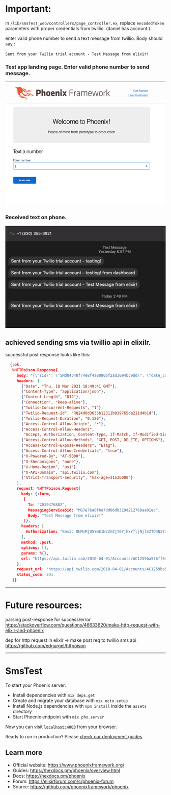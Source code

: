 # Important: 


in `/lib/smsTest_web/controllers/page_controller.ex`, replace `encodedToken` parameters with proper credentials from twillio. (daniel has account.)

enter valid phone number to send a text message from twillio. Body should say : 

`Sent from your Twilio trial account - Test Message from elixir!`

### Test app landing page. Enter valid phone number to send message.
![Image](phoenix-landing.png)

### Received text on phone.  
![Image](sms-phone.png)



## achieved sending sms via twillio api in elixilr. 

successful post response looks like this: 
```json
  {:ok,
   %HTTPoison.Response{
     body: "{\"sid\": \"SMd04b48f74e8f4a8880bf2ad3094bc9dd\", \"date_created\": \"Thu, 18 Mar 2021 18:49:41 +0000\", \"date_updated\": \"Thu, 18 Mar 2021 18:49:41 +0000\", \"date_sent\": null, \"account_sid\": \"AC1259ba576ff64b91a9c69fe487f7493e\", \"to\": \"+[redacted]\", \"from\": null, \"messaging_service_sid\": \"MG7e76a0fbe7dd06db319d212769aa01ec\", \"body\": \"Test Message from elixir!\", \"status\": \"accepted\", \"num_segments\": \"0\", \"num_media\": \"0\", \"direction\": \"outbound-api\", \"api_version\": \"2010-04-01\", \"price\": null, \"price_unit\": null, \"error_code\": null, \"error_message\": null, \"uri\": \"/2010-04-01/Accounts/AC1259ba576ff64b91a9c69fe487f7493e/Messages/SMd04b48f74e8f4a8880bf2ad3094bc9dd.json\", \"subresource_uris\": {\"media\": \"/2010-04-01/Accounts/AC1259ba576ff64b91a9c69fe487f7493e/Messages/SMd04b48f74e8f4a8880bf2ad3094bc9dd/Media.json\"}}",
     headers: [
       {"Date", "Thu, 18 Mar 2021 18:49:41 GMT"},
       {"Content-Type", "application/json"},
       {"Content-Length", "812"},
       {"Connection", "keep-alive"},
       {"Twilio-Concurrent-Requests", "1"},
       {"Twilio-Request-Id", "RQ24d0d3635b12311b919765da211d4b1d"},
       {"Twilio-Request-Duration", "0.126"},
       {"Access-Control-Allow-Origin", "*"},
       {"Access-Control-Allow-Headers",
        "Accept, Authorization, Content-Type, If-Match, If-Modified-Since, If-None-Match, If-Unmodified-Since"},
       {"Access-Control-Allow-Methods", "GET, POST, DELETE, OPTIONS"},
       {"Access-Control-Expose-Headers", "ETag"},
       {"Access-Control-Allow-Credentials", "true"},
       {"X-Powered-By", "AT-5000"},
       {"X-Shenanigans", "none"},
       {"X-Home-Region", "us1"},
       {"X-API-Domain", "api.twilio.com"},
       {"Strict-Transport-Security", "max-age=31536000"}
     ],
     request: %HTTPoison.Request{
       body: {:form,
        [
          To: "2019376882",
          MessagingServiceSid: "MG7e76a0fbe7dd06db319d212769aa01ec",
          Body: "Test Message from elixir!"
        ]},
       headers: [
         Authorization: "Basic QUMxMjU5YmE1NzZmZjY0YjkxYTljNjlmZTQ4N2Y3NDkzZTpjYjM0YmM1M2Q1MWZiOTdhM2QxOTcyYWQwMzU2Y2I3MQ=="
       ],
       method: :post,
       options: [],
       params: %{},
       url: "https://api.twilio.com/2010-04-01/Accounts/AC1259ba576ff64b91a9c69fe487f7493e/Messages.json"
     },
     request_url: "https://api.twilio.com/2010-04-01/Accounts/AC1259ba576ff64b91a9c69fe487f7493e/Messages.json",
     status_code: 201
   }}
```

---

# Future resources:

parsing post-response for success/error 
https://stackoverflow.com/questions/46633620/make-http-request-with-elixir-and-phoenix


dep for http request in elixir -> make post req to twillio sms api 
https://github.com/edgurgel/httpoison


---

# SmsTest

To start your Phoenix server:

  * Install dependencies with `mix deps.get`
  * Create and migrate your database with `mix ecto.setup`
  * Install Node.js dependencies with `npm install` inside the `assets` directory
  * Start Phoenix endpoint with `mix phx.server`

Now you can visit [`localhost:4000`](http://localhost:4000) from your browser.

Ready to run in production? Please [check our deployment guides](https://hexdocs.pm/phoenix/deployment.html).

## Learn more

  * Official website: https://www.phoenixframework.org/
  * Guides: https://hexdocs.pm/phoenix/overview.html
  * Docs: https://hexdocs.pm/phoenix
  * Forum: https://elixirforum.com/c/phoenix-forum
  * Source: https://github.com/phoenixframework/phoenix
